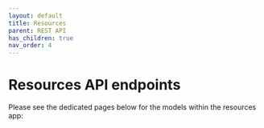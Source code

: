```yaml
---
layout: default
title: Resources
parent: REST API
has_children: true
nav_order: 4
---
```

# Resources API endpoints
Please see the dedicated pages below for the models within the resources app:

